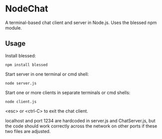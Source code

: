 # NodeChat
A terminal-based chat client and server in Node.js. Uses the blessed npm module.

## Usage
Install blessed:

`npm install blessed`

Start server in one terminal or cmd shell:

`node server.js`

Start one or more clients in separate terminals or cmd shells:

`node client.js`

\<esc\> or \<ctrl-C\> to exit the chat client.

localhost and port 1234 are hardcoded in server.js and ChatServer.js, but 
the code should work correctly across the network on other ports if these 
two files are adjusted.

